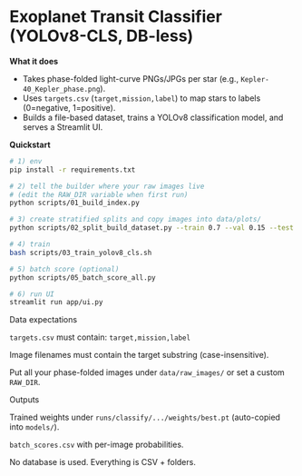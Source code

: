 # Exoplanet Transit Classifier (YOLOv8-CLS, DB-less)

**What it does**
- Takes phase-folded light-curve PNGs/JPGs per star (e.g., `Kepler-40_Kepler_phase.png`).
- Uses `targets.csv` (`target,mission,label`) to map stars to labels (0=negative, 1=positive).
- Builds a file-based dataset, trains a YOLOv8 classification model, and serves a Streamlit UI.

**Quickstart**
```bash
# 1) env
pip install -r requirements.txt

# 2) tell the builder where your raw images live
# (edit the RAW_DIR variable when first run)
python scripts/01_build_index.py

# 3) create stratified splits and copy images into data/plots/
python scripts/02_split_build_dataset.py --train 0.7 --val 0.15 --test 0.15

# 4) train
bash scripts/03_train_yolov8_cls.sh

# 5) batch score (optional)
python scripts/05_batch_score_all.py

# 6) run UI
streamlit run app/ui.py
```


Data expectations

`targets.csv` must contain: `target,mission,label`

Image filenames must contain the target substring (case-insensitive).

Put all your phase-folded images under `data/raw_images/` or set a custom `RAW_DIR`.

Outputs

Trained weights under `runs/classify/.../weights/best.pt` (auto-copied into `models/`).

`batch_scores.csv` with per-image probabilities.

No database is used. Everything is CSV + folders.

